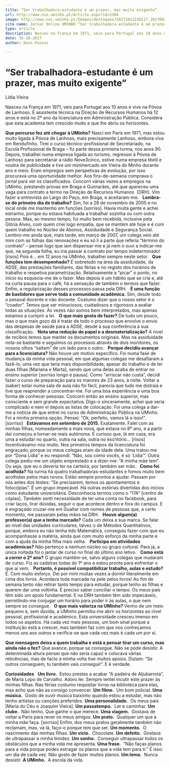```yaml
---
title: “Ser trabalhadora-estudante é um prazer, mas muito exigente”
url: http://www.nos.uminho.pt/Article.aspx?id=3304
image: http://www.nos.uminho.pt/Images/destaques/20171013230117_20170927160053Lidia7destaque.jpg
site name: Jornal Online UMINHO “Ser trabalhadora-estudante é um prazer, mas muito exigente”
type: article
description: Nasceu na França em 1971, veio para Portugal aos 10 anos e vive na Póvoa de Lanhoso. É assistente técnica na Direção de Recursos Humanos há 12 anos e está no 2º ano da licenciatura em Administração Pública. Considera que esta academia tem crescido muito e que lhe abriu os horizontes.
date: 16-10-2017
author: Nuno Passos

---
```

# “Ser trabalhadora-estudante é um prazer, mas muito exigente”


  

Lídia Vieira

Nasceu na França em 1971, veio para Portugal aos 10 anos e vive na Póvoa de Lanhoso. É assistente técnica na Direção de Recursos Humanos há 12 anos e está no 2º ano da licenciatura em Administração Pública. Considera que esta academia tem crescido muito e que lhe abriu os horizontes.

**Que percurso fez até chegar à UMinho?** 
Nasci em Paris em 1971, mas estou muito ligada à Póvoa de Lanhoso, mais precisamente Lanhoso, embora viva em Rendufinho. Tirei o curso técnico-profissional de Secretariado, na Escola Profissional de Braga – fiz parte dessa primeira turma, nos anos 90. Depois, trabalhei numa empresa ligada ao turismo, regressei à Póvoa de Lanhoso para secretariar a rádio Nove3cinco, estive numa empresa têxtil e noutra de publicidade e tive um minimercado em Vieira do Minho durante ano e meio. Eram empregos sem perspetivas de evolução, por isso procurava uma oportunidade melhor. Aos fins-de-semana comprava o jornal para ver os classificados. Concorri várias vezes a empregos na UMinho, prestando provas em Braga e Guimarães, até que apareceu uma vaga para contrato a termo na Direção de Recursos Humanos  [DRH]. Vim fazer a entrevista ao Largo do Paço, em Braga, e aceitaram-me.
 
**Lembra-se do primeiro dia de trabalho?** 
Sim, foi a 28 de novembro de 2005 e no local onde me mantenho em funções [sorriso]. Havia muita gente e achei estranho, porque eu estava habituada a trabalhar sozinha ou com outra pessoa. Mas, ao mesmo tempo, fui muito bem recebida, inclusive pela Glória Alves, com quem criei logo empatia, que se mantém até hoje e é com quem trabalho no Núcleo de Abonos, Assiduidade e Segurança Social. Lembro-me ainda que, mais tarde, em março de 2007, um colega veio até mim com as folhas das renovações e eu só li a parte que referia “término do contrato” – pensei logo que iam dispensar-me e já nem o ouvi a indicar-me que, na segunda folha, eu iria passar a contrato por tempo indeterminado! [risos] Pois é… em 12 anos na UMinho, trabalhei sempre neste setor.
 
**Que funções tem desempenhado?** 
É sobretudo na área da assiduidade, da ADSE, das prestações familiares, das férias e no registo dos horários de trabalho e respetiva parametrização. Relativamente a “picar” o ponto, no início eu esquecia-me de o fazer. Mas depois é um hábito que se cria e, até na curta pausa para o café, há a sensação de também o termos que fazer. Enfim, a regularização desses processos passa pela DRH.
 
**É uma função de bastidores que serve toda a comunidade académica.** 
Sim, desde todo o pessoal docente e não docente. Costumo dizer que o nosso setor é o “coador”. Temos que ser minuciosos, cuidadosos e rigorosos a avaliar todas as situações. Às vezes não somos bem interpretados, mas apenas estamos a cumprir a lei.
 
**O que mais gosta de fazer?** 
De tudo um pouco, mas o que mais gozo dá é tratar de todo o processo que envolve o envio das despesas de saúde para a ADSE, desde a sua conferência à sua classificação.
 
**Nota uma redução do papel e a desmaterialização?** 
A nível de recibos temos que manter os documentos originais. Mas na assiduidade nota-se bastante e seguimos os processos através de dois monitores, os nossos olhos “saltam” de um lado para o outro.
 
**Porque decidiu avançar para a licenciatura?** 
Não houve um motivo específico. Foi numa fase de mudança da minha vida pessoal, em que algumas colegas me desafiaram a fazê-lo, uma vez que teria mais disponibilidade, apesar do trabalho e de ter duas filhas [Mariana e Marta], sendo que uma delas acaba de entrar no ensino superior [sorriso longo e pausa]. Como “arriscar não custa”, decidi fazer o curso de preparação para os maiores de 23 anos, à noite. Voltar a (saber) estar numa sala de aula não foi fácil, parecia que tudo me distraía e tive que reaprender a concentrar-me. Foi uma boa experiência e uma boa forma de conhecer pessoas. Concorri então ao ensino superior, mas consciente e sem grande expectativa. Digo-o sinceramente, achei que seria complicado e nem vi depois as listas de colocação. Foi uma colega a dar-me a notícia de que entrei no curso de Administração Pública na UMinho. Foi a minha primeira opção. Pensei: “Ok, perfeito, vamos lá a isso!”. [sorriso]
 
**Estávamos em setembro de 2015.** 
Exatamente. Falei com as minhas filhas, nomeadamente a mais nova, que estava no 8º ano, e a partir daí começou a tornar-se mais autónoma. É curioso que, lá em casa, era uma a estudar no quarto, outra na sala, outra no escritório… [risos] Incentivávamo-nos muito. Nos primeiros tempos da licenciatura foi engraçado, porque os meus colegas eram da idade dela. Uma tratou-me por “Dona Lídia” e eu respondi: “Não, sou como vocês, é só ‘Lídia’”. Outra colega pediu-me um objeto emprestado e a dizer-me: “A minha mãe tem”. Ou seja, que eu o deveria ter na carteira, por também ser mãe.
 
**Como foi acolhida?** 
Na turma há quatro trabalhadoras-estudantes e fomos muito bem acolhidas pelos mais novos. Estão sempre prontos a ajudar. Passam por nós antes dos testes: “Se precisarem, temos os apontamentos e fotocópias”. É um grupo impecável. Há outras estórias divertidas dos inícios como estudante universitária. Desconhecia termos como o “17A" [centro de cópias]. Também senti necessidade de ter uma conta no facebook, para criar laços, tirar dúvidas, seguir o que acontece dentro e fora do campus. E é engraçado cruzar-me em Gualtar com nomes de pessoas que, a certo momento, me passaram pelas mãos na DRH.
 
**Houve algum(a) professor(a) que a tenha marcado?** 
Cada um deixa a sua marca. Se falar ao nível das unidades curriculares, talvez o de Métodos Quantitativos, porque, embora eu não tenha tido Matemática, conseguiu fazer com que eu acompanhasse a matéria, ainda que com muito esforço da minha parte e com a ajuda da minha filha mais velha.
 
**Participa em atividades académicas?** 
Não pertenço a nenhum núcleo ou grupo cultural. Para já, a única noitada foi o jantar de curso no final do último ano letivo.
 
**Como está a correr o 2º ano?** 
O grupo mantém-se, salvo alguns colegas que mudaram de curso. Fiz as cadeiras todas do 1º ano e estou pronta para enfrentar o que aí vem.
 
**Portanto, é possível compatibilizar trabalho, aulas e estudo?** 
É. Com muito esforço. Dei por mim muitas vezes a dormir literalmente em cima dos livros. Acordava toda marcada na pele pelos livros! Ao fim de semana tento não retirar tanto tempo para estudar, porque tenho as filhas e querem dar uma voltinha. É preciso saber conciliar o tempo. Os meus pais têm sido um apoio fundamental. E na DRH também têm sido impecáveis, permitindo-me conjugar um horário para poder ir às aulas, o que nem sempre se consegue.
 
**O que mais valoriza na UMinho?** 
Venho de um meio pequeno e, sem dúvida, a UMinho permitiu-me abrir os horizontes ao nível pessoal, profissional e académico. Esta universidade cresceu imenso em todos os aspetos. Há cada vez mais pessoas, um bom sinal porque a instituição está a crescer, mas também faz com que nos conheçamos menos uns aos outros e verifica-se que cada vez mais é cada um por si.

**Que mensagem deixa a quem trabalha e está a pensar tirar um curso, mas ainda não o fez?** 
Que avance, porque se consegue. Não se pode desistir. A determinada altura pensei que não seria capaz e colocava várias reticências, mas de facto à minha volta tive muitos apoios. Diziam: “Se outros conseguem, tu também vais conseguir“. E é verdade.
 
 

**Curiosidades** 
 
**Um livro.**  Estou prestes a acabar “A padeira de Aljubarrota”, de Maria Lopo de Carvalho. Adoro ler. Sempre tentei incutir este prazer às minhas filhas. Nas férias costumo requisitar livros na biblioteca para elas, mas acho que não as consigo convencer.
**Um filme.**  Um bom policial.
**Uma música.**  Gosto de ouvir música baixinho quando estou a estudar, mas não tenho artistas ou canções preferidos.
**Uma personalidade.**  Os meus pais [Maria do Céu e Joaquim Vieira].
**Um passatempo.**  Ler e caminhar.
**Um clube.**  Não tenho. Que ganhe o que merece.
**Uma viagem.**  Gostava de voltar a Paris para rever os meus amigos.
**Um prato.**  Qualquer um que a minha mãe faça. [sorriso] Enfim, dos meus pratos geralmente também não reclamam, mas, vá lá, faço-o porque tem que ser.
**Um momento.**  O nascimento das minhas filhas.
**Um vício.**  Chocolate.
**Um defeito.**  Gostava de ultrapassar a minha timidez.
**Um sonho.**  Conseguir ultrapassar todos os obstáculos que a minha vida me apresenta.
**Uma frase.**  “Não faças planos para a vida porque podes estragar os planos que a vida tem para ti.” É isso: um dia de cada vez. Não gosto de fazer muitos planos.
**Um lema.**  Nunca desistir.
**A UMinho.**  A escola da vida.
 


